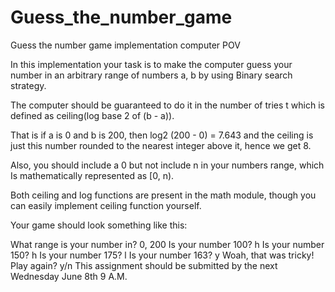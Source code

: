 # Guess_the_number_game
Guess the number game implementation computer POV

In this implementation your task is to make the computer guess your number in an arbitrary
range of numbers a, b by using Binary search strategy. 

The computer should be guaranteed to do it in the number of tries t which is defined as ceiling(log base 2 of (b - a)). 

That is if a is 0 and b is 200, then log2 (200 - 0) = 7.643 and the ceiling is just this number rounded to the nearest integer above it, hence we get 8.

Also, you should include a 0 but not include n in your numbers range, which
Is mathematically represented as [0, n).

Both ceiling and log functions are present in the math module, though you can easily implement ceiling function yourself.

Your game should look something like this:

What range is your number in?
0, 200
Is your number 100?
h
Is your number 150?
h
Is your number 175?
l
Is your number 163?
y
Woah, that was tricky!
Play again? y/n
This assignment should be submitted by the next Wednesday June 8th 9 A.M.

